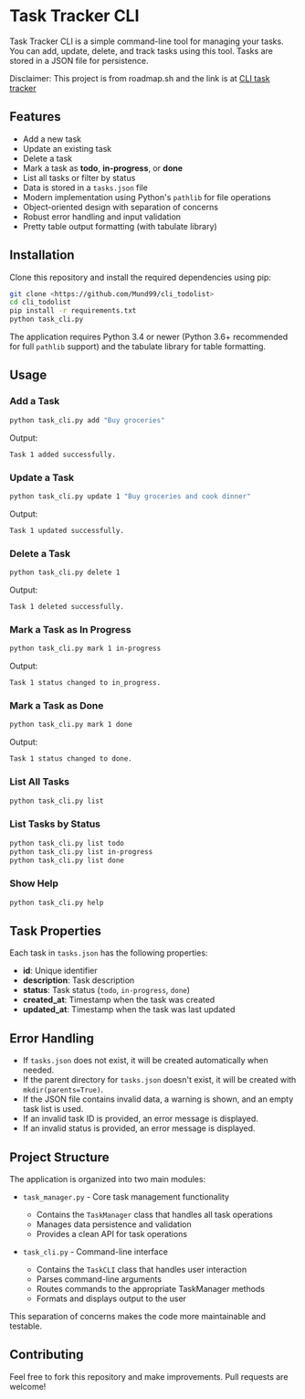 # Task Tracker CLI

Task Tracker CLI is a simple command-line tool for managing your tasks. You can add, update, delete, and track tasks using this tool. Tasks are stored in a JSON file for persistence.

Disclaimer: This project is from roadmap.sh and the link is at [CLI task tracker](https://roadmap.sh/projects/task-tracker)  

## Features
- Add a new task
- Update an existing task
- Delete a task
- Mark a task as **todo**, **in-progress**, or **done**
- List all tasks or filter by status
- Data is stored in a `tasks.json` file
- Modern implementation using Python's `pathlib` for file operations
- Object-oriented design with separation of concerns
- Robust error handling and input validation
- Pretty table output formatting (with tabulate library)

## Installation
Clone this repository and install the required dependencies using pip:

```bash
git clone <https://github.com/Mund99/cli_todolist>
cd cli_todolist
pip install -r requirements.txt
python task_cli.py
```

The application requires Python 3.4 or newer (Python 3.6+ recommended for full `pathlib` support) and the tabulate library for table formatting.

## Usage

### Add a Task
```bash
python task_cli.py add "Buy groceries"
```
Output:
```
Task 1 added successfully.
```

### Update a Task
```bash
python task_cli.py update 1 "Buy groceries and cook dinner"
```
Output:
```
Task 1 updated successfully.
```

### Delete a Task
```bash
python task_cli.py delete 1
```
Output:
```
Task 1 deleted successfully.
```

### Mark a Task as In Progress
```bash
python task_cli.py mark 1 in-progress
```
Output:
```
Task 1 status changed to in_progress.
```

### Mark a Task as Done
```bash
python task_cli.py mark 1 done
```
Output:
```
Task 1 status changed to done.
```

### List All Tasks
```bash
python task_cli.py list
```

### List Tasks by Status
```bash
python task_cli.py list todo
python task_cli.py list in-progress
python task_cli.py list done
```

### Show Help
```bash
python task_cli.py help
```

## Task Properties
Each task in `tasks.json` has the following properties:
- **id**: Unique identifier
- **description**: Task description
- **status**: Task status (`todo`, `in-progress`, `done`)
- **created_at**: Timestamp when the task was created
- **updated_at**: Timestamp when the task was last updated

## Error Handling
- If `tasks.json` does not exist, it will be created automatically when needed.
- If the parent directory for `tasks.json` doesn't exist, it will be created with `mkdir(parents=True)`.
- If the JSON file contains invalid data, a warning is shown, and an empty task list is used.
- If an invalid task ID is provided, an error message is displayed.
- If an invalid status is provided, an error message is displayed.

## Project Structure

The application is organized into two main modules:

- `task_manager.py` - Core task management functionality
  - Contains the `TaskManager` class that handles all task operations
  - Manages data persistence and validation
  - Provides a clean API for task operations

- `task_cli.py` - Command-line interface
  - Contains the `TaskCLI` class that handles user interaction
  - Parses command-line arguments
  - Routes commands to the appropriate TaskManager methods
  - Formats and displays output to the user

This separation of concerns makes the code more maintainable and testable.

## Contributing
Feel free to fork this repository and make improvements. Pull requests are welcome!